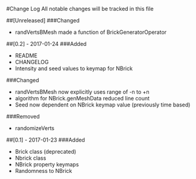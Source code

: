 #Change Log
All notable changes will be tracked in this file

##[Unreleased]
###Changed
- randVertsBMesh made a function of BrickGeneratorOperator

##[0.2] - 2017-01-24
###Added
- README
- CHANGELOG
- Intensity and seed values to keymap for NBrick

###Changed
- randVertsBMesh now explicitly uses range of -n to +n
- algorithm for NBrick.genMeshData reduced line count
- Seed now dependent on NBrick keymap value (previously time based)

###Removed
- randomizeVerts

##[0.1] - 2017-01-23
###Added
- Brick class (deprecated)
- Nbrick class
- NBrick property keymaps
- Randomness to NBrick